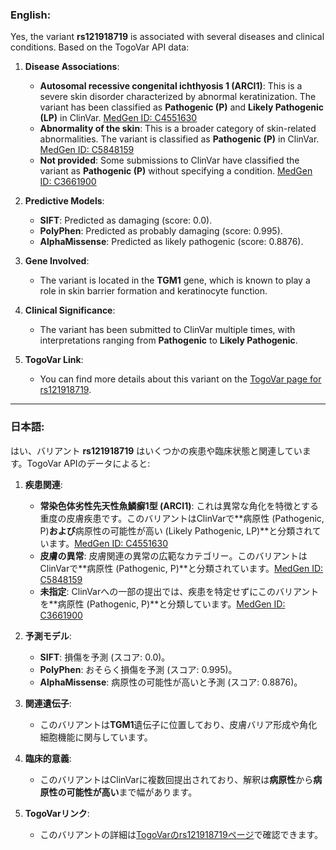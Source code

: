 ### English:
Yes, the variant **rs121918719** is associated with several diseases and clinical conditions. Based on the TogoVar API data:

1. **Disease Associations**:
   - **Autosomal recessive congenital ichthyosis 1 (ARCI1)**: This is a severe skin disorder characterized by abnormal keratinization. The variant has been classified as **Pathogenic (P)** and **Likely Pathogenic (LP)** in ClinVar. [MedGen ID: C4551630](https://www.ncbi.nlm.nih.gov/medgen/C4551630)
   - **Abnormality of the skin**: This is a broader category of skin-related abnormalities. The variant is classified as **Pathogenic (P)** in ClinVar. [MedGen ID: C5848159](https://www.ncbi.nlm.nih.gov/medgen/C5848159)
   - **Not provided**: Some submissions to ClinVar have classified the variant as **Pathogenic (P)** without specifying a condition. [MedGen ID: C3661900](https://www.ncbi.nlm.nih.gov/medgen/C3661900)

2. **Predictive Models**:
   - **SIFT**: Predicted as damaging (score: 0.0).
   - **PolyPhen**: Predicted as probably damaging (score: 0.995).
   - **AlphaMissense**: Predicted as likely pathogenic (score: 0.8876).

3. **Gene Involved**:
   - The variant is located in the **TGM1** gene, which is known to play a role in skin barrier formation and keratinocyte function.

4. **Clinical Significance**:
   - The variant has been submitted to ClinVar multiple times, with interpretations ranging from **Pathogenic** to **Likely Pathogenic**.

5. **TogoVar Link**:
   - You can find more details about this variant on the [TogoVar page for rs121918719](https://togovar.org/variant/tgv223900031).

---

### 日本語:
はい、バリアント **rs121918719** はいくつかの疾患や臨床状態と関連しています。TogoVar APIのデータによると:

1. **疾患関連**:
   - **常染色体劣性先天性魚鱗癬1型 (ARCI1)**: これは異常な角化を特徴とする重度の皮膚疾患です。このバリアントはClinVarで**病原性 (Pathogenic, P)**および**病原性の可能性が高い (Likely Pathogenic, LP)**と分類されています。[MedGen ID: C4551630](https://www.ncbi.nlm.nih.gov/medgen/C4551630)
   - **皮膚の異常**: 皮膚関連の異常の広範なカテゴリー。このバリアントはClinVarで**病原性 (Pathogenic, P)**と分類されています。[MedGen ID: C5848159](https://www.ncbi.nlm.nih.gov/medgen/C5848159)
   - **未指定**: ClinVarへの一部の提出では、疾患を特定せずにこのバリアントを**病原性 (Pathogenic, P)**と分類しています。[MedGen ID: C3661900](https://www.ncbi.nlm.nih.gov/medgen/C3661900)

2. **予測モデル**:
   - **SIFT**: 損傷を予測 (スコア: 0.0)。
   - **PolyPhen**: おそらく損傷を予測 (スコア: 0.995)。
   - **AlphaMissense**: 病原性の可能性が高いと予測 (スコア: 0.8876)。

3. **関連遺伝子**:
   - このバリアントは**TGM1**遺伝子に位置しており、皮膚バリア形成や角化細胞機能に関与しています。

4. **臨床的意義**:
   - このバリアントはClinVarに複数回提出されており、解釈は**病原性**から**病原性の可能性が高い**まで幅があります。

5. **TogoVarリンク**:
   - このバリアントの詳細は[TogoVarのrs121918719ページ](https://togovar.org/variant/tgv223900031)で確認できます。

